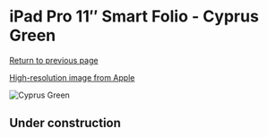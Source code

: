 # iPad Pro 11″ Smart Folio - Cyprus Green

[Return to previous page](/ipad_pro4)

[High-resolution image from Apple](https://store.storeimages.cdn-apple.com/8756/as-images.apple.com/is/MH043?wid=4500&hei=4500&fmt=png)

<div style="width: 500px"><img src="/everyphone/MH043.png" alt="Cyprus Green"></div>

## Under construction
